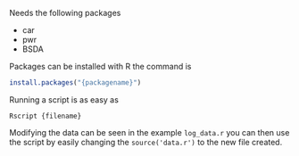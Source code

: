 Needs the following packages
- car
- pwr
- BSDA

Packages can be installed with R the command is
```R
install.packages("{packagename}")
```

Running a script is as easy as
```
Rscript {filename}
```

Modifying the data can be seen in the example `log_data.r` you can then use the script by easily changing the `source('data.r')` to the new file created.
